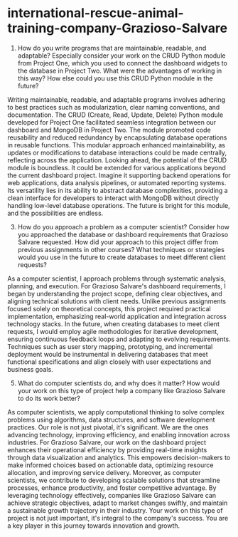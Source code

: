 # international-rescue-animal-training-company-Grazioso-Salvare

1. How do you write programs that are maintainable, readable, and adaptable? Especially consider your work on the CRUD Python module from Project One, which you used to connect the dashboard widgets to the database in Project Two. What were the advantages of working in this way? How else could you use this CRUD Python module in the future?

  Writing maintainable, readable, and adaptable programs involves adhering to best practices such as modularization, clear naming conventions, and documentation. The CRUD (Create, Read, Update, Delete) Python module developed for Project One facilitated seamless integration between our dashboard and MongoDB in Project Two. The module promoted code reusability and reduced redundancy by encapsulating database operations in reusable functions. This modular approach enhanced maintainability, as updates or modifications to database interactions could be made centrally, reflecting across the application.
Looking ahead, the potential of the CRUD module is boundless. It could be extended for various applications beyond the current dashboard project. Imagine it supporting backend operations for web applications, data analysis pipelines, or automated reporting systems. Its versatility lies in its ability to abstract database complexities, providing a clean interface for developers to interact with MongoDB without directly handling low-level database operations. The future is bright for this module, and the possibilities are endless.

3. How do you approach a problem as a computer scientist? Consider how you approached the database or dashboard requirements that Grazioso Salvare requested. How did your approach to this project differ from previous assignments in other courses? What techniques or strategies would you use in the future to create databases to meet different client requests?

  As a computer scientist, I approach problems through systematic analysis, planning, and execution. For Grazioso Salvare's dashboard requirements, I began by understanding the project scope, defining clear objectives, and aligning technical solutions with client needs. Unlike previous assignments focused solely on theoretical concepts, this project required practical implementation, emphasizing real-world application and integration across technology stacks.
In the future, when creating databases to meet client requests, I would employ agile methodologies for iterative development, ensuring continuous feedback loops and adapting to evolving requirements. Techniques such as user story mapping, prototyping, and incremental deployment would be instrumental in delivering databases that meet functional specifications and align closely with user expectations and business goals.

5. What do computer scientists do, and why does it matter? How would your work on this type of project help a company like Grazioso Salvare to do its work better?

  As computer scientists, we apply computational thinking to solve complex problems using algorithms, data structures, and software development practices. Our role is not just pivotal, it's significant. We are the ones advancing technology, improving efficiency, and enabling innovation across industries. For Grazioso Salvare, our work on the dashboard project enhances their operational efficiency by providing real-time insights through data visualization and analytics. This empowers decision-makers to make informed choices based on actionable data, optimizing resource allocation, and improving service delivery.
Moreover, as computer scientists, we contribute to developing scalable solutions that streamline processes, enhance productivity, and foster competitive advantage. By leveraging technology effectively, companies like Grazioso Salvare can achieve strategic objectives, adapt to market changes swiftly, and maintain a sustainable growth trajectory in their industry. Your work on this type of project is not just important, it's integral to the company's success. You are a key player in this journey towards innovation and growth.
